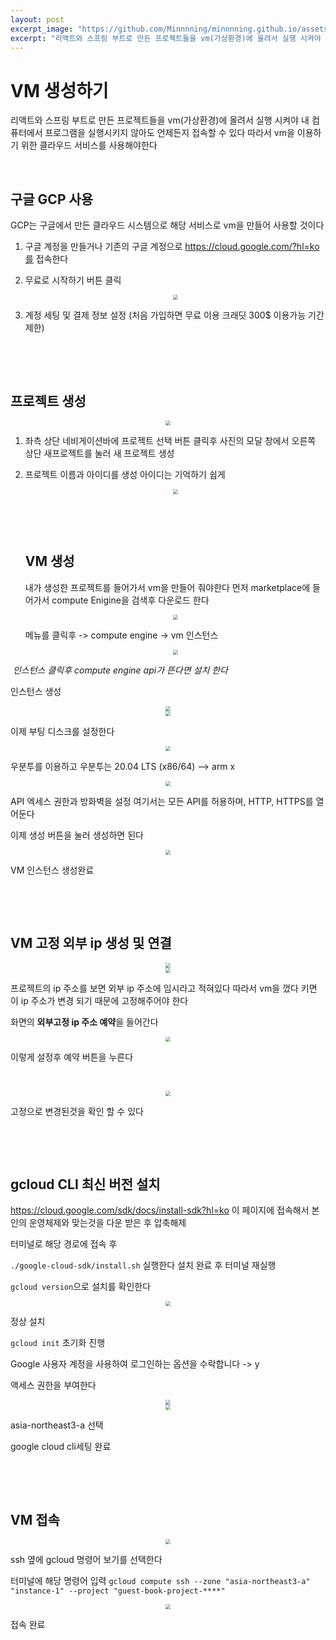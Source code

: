 ```yaml
---
layout: post
excerpt_image: "https://github.com/Minnnning/minnnning.github.io/assets/80758613/767ce6f0-1e6e-4d5e-9f38-97ea23c79662"
excerpt: "리액트와 스프링 부트로 만든 프로젝트들을 vm(가상환경)에 올려서 실행 시켜야 내 컴퓨터에서 프로그램을 실행시키지 않아도 언제든지 접속할 수 있다 따라서 vm을 이용하기 위한 클라우드 서비스를 사용해야한다"
---
```


# VM 생성하기

리액트와 스프링 부트로 만든 프로젝트들을 vm(가상환경)에 올려서 실행 시켜야 내 컴퓨터에서 프로그램을 실행시키지 않아도 언제든지 접속할 수 있다 따라서 vm을 이용하기 위한 클라우드 서비스를 사용해야한다

&nbsp;

## 구글 GCP 사용

GCP는 구글에서 만든 클라우드 시스템으로 해당 서비스로 vm을 만들어 사용할 것이다

1. 구글 계정을 만들거나 기존의 구글 계정으로 https://cloud.google.com/?hl=ko를 접속한다

2. 무료로 시작하기 버튼 클릭

   <center>
   <img src="https://github.com/Minnnning/minnnning.github.io/assets/80758613/767ce6f0-1e6e-4d5e-9f38-97ea23c79662" style="zoom:50%;">
   </center>

3. 계정 세팅 및 결제 정보 설정 (처음 가입하면 무료 이용 크래딧 300$ 이용가능 기간제한)

&nbsp;

&nbsp;

## 프로젝트 생성

<center>
<img src="https://github.com/Minnnning/minnnning.github.io/assets/80758613/169eec44-d82f-4ea8-9af9-3bf52c9c8075" style="zoom:50%;">
</center>

1. 좌측 상단 네비게이션바에 프로젝트 선택 버튼 클릭후 사진의 모달 창에서 오른쪽 상단 새프로젝트를 눌러 새 프로젝트 생성

2. 프로젝트 이름과 아이디를 생성 아이디는 기억하기 쉽게

   <center>
   <img src="https://github.com/Minnnning/minnnning.github.io/assets/80758613/ad67ba7f-e13f-44c5-a9df-8111ba136418" style="zoom:50%;">
   </center>

   &nbsp;

   &nbsp;

   ## VM 생성

   내가 생성한 프로젝트를 들어가서 vm을 만들어 줘야한다 먼저 marketplace에 들어가서 compute Enigine을 검색후 다운로드 한다

   <center>
   <img src="https://github.com/Minnnning/minnnning.github.io/assets/80758613/d5f02f34-cf45-4e26-a991-76da52680bcd" style="zoom:50%;">
   </center>

   메뉴를 클릭후 -> compute engine -> vm 인스턴스

   <center>
   <img src="https://github.com/Minnnning/minnnning.github.io/assets/80758613/b160e5e8-71d9-4657-8710-b0dfd7708d5c" style="zoom:50%;">
   </center>

​	*인스턴스 클릭후 compute engine api가 뜬다면 설치 한다*

인스턴스 생성

<center>
<img src="https://github.com/Minnnning/minnnning.github.io/assets/80758613/b01cafc0-f942-49be-9d1b-fd8119a302cf" style="zoom:50%;">
</center>

<center>
<img src="https://github.com/Minnnning/minnnning.github.io/assets/80758613/a682199e-9d41-4545-9d18-e810cad6bf9d" style="zoom:50%;">
</center>

이제 부팅 디스크를 설정한다

<center>
<img src="https://github.com/Minnnning/minnnning.github.io/assets/80758613/fe5904a5-6b38-4122-8600-b8d639e9dca2" style="zoom:50%;">
</center>

우분투를 이용하고 우분투는 20.04 LTS (x86/64) --> arm x

<center>
<img src="https://github.com/Minnnning/minnnning.github.io/assets/80758613/ef5d9705-eeca-4ecb-8956-df651fbf265a" style="zoom:50%;">
</center>

API 엑세스 권한과 방화벽을 설정 여기서는 모든 API를 허용하며, HTTP, HTTPS를 열어둔다

이제 생성 버튼을 눌러 생성하면 된다

<center>
<img src="https://github.com/Minnnning/minnnning.github.io/assets/80758613/370c7dfd-4198-4f49-a917-37455959b5a6" style="zoom:50%;">
</center>

VM 인스턴스 생성완료

&nbsp;

&nbsp;

## VM 고정 외부 ip 생성 및 연결

<center>
<img src="https://github.com/Minnnning/minnnning.github.io/assets/80758613/737b725e-b569-4076-b941-695a2b8c4afc" style="zoom:50%;">
</center>

<center>
<img src="https://github.com/Minnnning/minnnning.github.io/assets/80758613/ee1742fb-cdbc-415f-b2b0-a9cdfde850f3" style="zoom:50%;">
</center>

프로젝트의 ip 주소를 보면 외부 ip 주소에 임시라고 적혀있다 따라서 vm을 껐다 키면 이 ip 주소가 변경 되기 때문에 고정해주어야 한다

화면의 **외부고정 ip 주소 예약**을 들어간다

<center>
<img src="https://github.com/Minnnning/minnnning.github.io/assets/80758613/12a90bbe-64c4-4a02-a21c-2c65425c5dcf" style="zoom:50%;">
</center>

이렇게 설정후 예약 버튼을 누른다

&nbsp;

<center>
<img src="https://github.com/Minnnning/minnnning.github.io/assets/80758613/42b0216d-dcde-4a7f-b89e-9b7ba4a3e3aa" style="zoom:50%;">
</center>

고정으로 변경된것을 확인 할 수 있다

&nbsp;

&nbsp;

## gcloud CLI 최신 버전 설치

https://cloud.google.com/sdk/docs/install-sdk?hl=ko 이 페이지에 접속해서 본인의 운영체제와 맞는것을 다운 받은 후 압축해제

터미널로 해당 경로에 접속 후

`./google-cloud-sdk/install.sh` 실행한다 설치 완료 후 터미널 재실행

`gcloud version`으로 설치를 확인한다

<center>
<img src="https://github.com/Minnnning/minnnning.github.io/assets/80758613/681014ea-e367-4af7-9023-5f22229694b5" style="zoom:50%;">
</center>

정상 설치

`gcloud init` 초기화 진행

Google 사용자 계정을 사용하여 로그인하는 옵션을 수락합니다 -> y

액세스 권한을 부여한다

<center>
<img src="https://github.com/Minnnning/minnnning.github.io/assets/80758613/a24e3457-8cf2-4f6a-9ac7-c7f172a318a4" style="zoom:50%;">
</center>



<center>
<img src="https://github.com/Minnnning/minnnning.github.io/assets/80758613/88f70fc9-d976-4b52-9139-0421710d23b6" style="zoom:50%;">
</center>

asia-northeast3-a 선택

google cloud cli세팅 완료

&nbsp;

&nbsp;

## VM 접속

<center>
<img src="https://github.com/Minnnning/minnnning.github.io/assets/80758613/a85f5acb-eb8a-4c95-9707-12d59a70c27a" style="zoom:50%;">
</center>

ssh 옆에 gcloud 명령어 보기를 선택한다 

터미널에 해당 명령어 입력 `gcloud compute ssh --zone "asia-northeast3-a" "instance-1" --project "guest-book-project-****"`

<center>
<img src="https://github.com/Minnnning/minnnning.github.io/assets/80758613/d27c91b9-a1ab-4f3c-92a5-21bfb9d0019f" style="zoom:50%;">
</center>

접속 완료

&nbsp;

&nbsp;